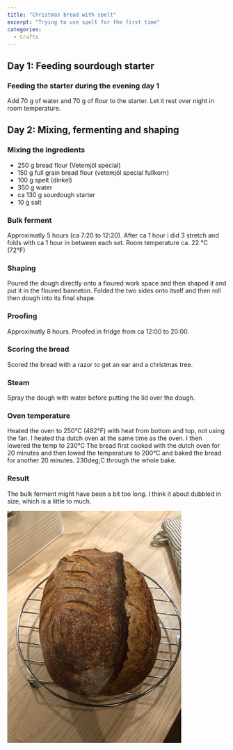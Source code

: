 ```yaml
---
title: "Christmas bread with spelt"
excerpt: "Trying to use spelt for the first time"
categories:
  - Crafts
---
```


## Day 1: Feeding sourdough starter
### Feeding the starter during the evening day 1
Add 70 g of water and 70 g of flour to the starter. Let it rest over night in room temperature.

## Day 2: Mixing, fermenting and shaping
### Mixing the ingredients
- 250 g bread flour (Vetemjöl special)
- 150 g full grain bread flour (vetemjöl special fullkorn)
- 100 g spelt (dinkel)
- 350 g water
- ca 130 g sourdough starter
- 10 g salt

### Bulk ferment
Approximatly 5 hours (ca 7:20 to 12:20). After ca 1 hour i did 3 stretch and folds with ca 1 hour in between each set.
Room temperature ca. 22 &deg;C (72&deg;F)

### Shaping
Poured the dough directly onto a floured work space and then shaped it and put it in the floured banneton. Folded the two sides onto itself and then roll then dough into its final shape.

### Proofing
Approximatly 8 hours. Proofed in fridge from ca 12:00 to 20:00.

### Scoring the bread
Scored the bread with a razor to get an ear and a christmas tree.

### Steam
Spray the dough with water before putting the lid over the dough.

### Oven temperature 

Heated the oven to 250&deg;C (482&deg;F) with heat from bottom and top, not using the fan. I heated tha dutch oven at the same time as the oven. I then lowered the temp to 230&deg;C The bread first cooked with the dutch oven for 20 minutes and then lowed the temperature to 200&deg;C and baked the bread for another 20 minutes. 230deg;C through the whole bake.

### Result
The bulk ferment might have been a bit too long. I think it about dubbled in size, which is a little to much.

<img src="https://github.com/jemstedt/baking/blob/main/images/bread211223.jpg" alt="bread211223" width="400"/>
